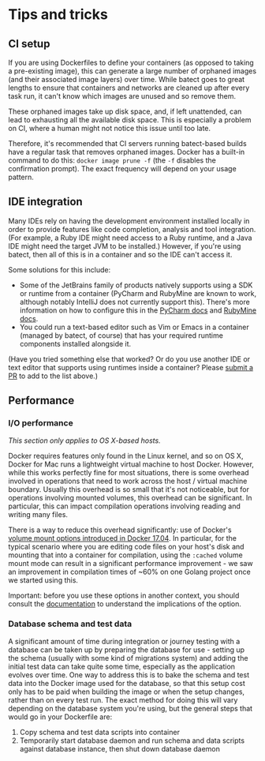 # Tips and tricks

## CI setup

If you are using Dockerfiles to define your containers (as opposed to taking a pre-existing image), this can generate a
large number of orphaned images (and their associated image layers) over time. While batect goes to great lengths to
ensure that containers and networks are cleaned up after every task run, it can't know which images are unused and so
remove them.

These orphaned images take up disk space, and, if left unattended, can lead to exhausting all the available disk space.
This is especially a problem on CI, where a human might not notice this issue until too late.

Therefore, it's recommended that CI servers running batect-based builds have a regular task that removes orphaned images.
Docker has a built-in command to do this: `docker image prune -f` (the `-f` disables the confirmation prompt). The exact
frequency will depend on your usage pattern.

## IDE integration

Many IDEs rely on having the development environment installed locally in order to provide features like code completion,
analysis and tool integration. (For example, a Ruby IDE might need access to a Ruby runtime, and a Java IDE might need
the target JVM to be installed.) However, if you're using batect, then all of this is in a container and so the IDE can't
access it.

Some solutions for this include:

* Some of the JetBrains family of products natively supports using a SDK or runtime from a container (PyCharm and RubyMine
  are known to work, although notably IntelliJ does not currently support this). There's more information on how to configure
  this in the [PyCharm docs](https://www.jetbrains.com/help/pycharm/configuring-remote-interpreters-via-docker.html) and
  [RubyMine docs](https://www.jetbrains.com/help/ruby/configuring-remote-interpreters-via-docker.html).
* You could run a text-based editor such as Vim or Emacs in a container (managed by batect, of course) that has your
  required runtime components installed alongside it.

(Have you tried something else that worked? Or do you use another IDE or text editor that supports using runtimes inside a
container? Please [submit a PR](https://github.com/charleskorn/batect/pulls) to add to the list above.)

## Performance

### I/O performance

_This section only applies to OS X-based hosts._

Docker requires features only found in the Linux kernel, and so on OS X, Docker for Mac runs a lightweight virtual machine
to host Docker. However, while this works perfectly fine for most situations, there is some overhead involved in operations
that need to work across the host / virtual machine boundary. Usually this overhead is so small that it's not noticeable, but
for operations involving mounted volumes, this overhead can be significant. In particular, this can impact compilation
operations involving reading and writing many files.

There is a way to reduce this overhead significantly: use of Docker's
[volume mount options introduced in Docker 17.04](https://docs.docker.com/docker-for-mac/osxfs-caching/). In particular,
for the typical scenario where you are editing code files on your host's disk and mounting that into a container for compilation,
using the `:cached` volume mount mode can result in a significant performance improvement - we saw an improvement in compilation
times of ~60% on one Golang project once we started using this.

Important: before you use these options in another context, you should consult the
[documentation](https://docs.docker.com/docker-for-mac/osxfs-caching/) to understand the implications of the option.

### Database schema and test data

A significant amount of time during integration or journey testing with a database can be taken up by preparing the database for
use - setting up the schema (usually with some kind of migrations system) and adding the initial test data can take quite some time,
especially as the application evolves over time. One way to address this is to bake the schema and test data into the Docker image
used for the database, so that this setup cost only has to be paid when building the image or when the setup changes, rather than on
every test run. The exact method for doing this will vary depending on the database system you're using, but the general steps that would
go in your Dockerfile are:

1. Copy schema and test data scripts into container
2. Temporarily start database daemon and run schema and data scripts against database instance, then shut down database daemon
